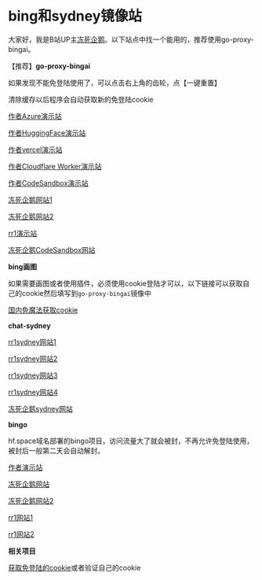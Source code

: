 # bing和sydney镜像站

大家好，我是B站UP主[冻死企鹅](https://space.bilibili.com/23375741)。以下站点中找一个能用的，推荐使用go-proxy-bingai。

【推荐】**go-proxy-bingai**

如果发现不能免登陆使用了，可以点击右上角的齿轮，点【一键重置】

清除缓存以后程序会自动获取新的免登陆cookie

[作者Azure演示站](https://bingai.zklcdc.xyz/)

[作者HuggingFace演示站](https://harry-zklcdc-go-proxy-bingai.hf.space)

[作者vercel演示站](https://bingai-vercel.zklcdc.xyz)

[作者Cloudflare Worker演示站](https://bingai-cfwk.zklcdc.xyz)

[作者CodeSandbox演示站](https://k5g89n-8080.csb.app)

[冻死企鹅网站1](https://dongsiqie-bing.hf.space)

[冻死企鹅网站2](https://dongsiqie-bingai.hf.space)

[rr1演示站](https://rr1-gpb2.hf.space)

[冻死企鹅CodeSandbox网站](https://k5g89n-8080.csb.app)

**bing画图**

如果需要画图或者使用插件，必须使用cookie登陆才可以，以下链接可以获取自己的cookie然后填写到`go-proxy-bingai`镜像中

[国内免魔法获取cookie](wiki/bingcookie3.html)

**chat-sydney**

[rr1sydney网站1](https://rr1-test9.hf.space)

[rr1sydney网站2](https://rr1-test8.hf.space)

[rr1sydney网站3](https://rr1-test333.hf.space)

[rr1sydney网站4](https://rr1-test666.hf.space)

[冻死企鹅sydney网站](https://dongsiqie-sydney.hf.space)

**bingo**

hf.space域名部署的bingo项目，访问流量大了就会被封，不再允许免登陆使用，被封后一般第二天会自动解封。

[作者演示站](https://copilot.github1s.tk)

[冻死企鹅网站](https://dongsiqie-bingo.hf.space)

[冻死企鹅网站2](https://dongsiqie-bg.hf.space)

[rr1网站1](https://rr1-bg.hf.space)

[rr1网站2](https://rr1-bg1.hf.space)

**相关项目**

[获取免登陆的cookie](https://dongsiqie-get-bing-cookies.hf.space/)或者验证自己的cookie

